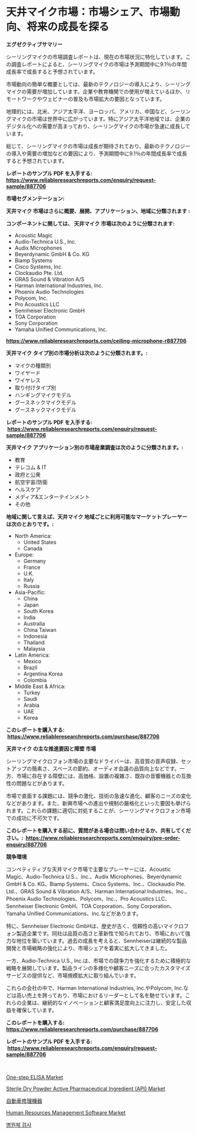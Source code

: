 <p><h1>天井マイク市場：市場シェア、市場動向、将来の成長を探る</h1></p><p><strong>エグゼクティブサマリー</strong></p>
<p><p>シーリングマイクの市場調査レポートは、現在の市場状況に特化しています。この調査レポートによると、シーリングマイクの市場は予測期間中に9.1％の年間成長率で成長すると予想されています。</p><p>市場動向の簡単な概要としては、最新のテクノロジーの導入により、シーリングマイクの需要が増加しています。企業や教育機関での使用が増えているほか、リモートワークやウェビナーの普及も市場拡大の要因となっています。</p><p>地理的には、北米、アジア太平洋、ヨーロッパ、アメリカ、中国など、シーリングマイクの市場は世界中に広がっています。特にアジア太平洋地域では、企業のデジタル化への需要が高まっており、シーリングマイクの市場が急速に成長しています。</p><p>総じて、シーリングマイクの市場は成長が期待されており、最新のテクノロジーの導入や需要の増加などの要因により、予測期間中に9.1％の年間成長率で成長すると予想されています。</p></p>
<p><strong>レポートのサンプル PDF を入手する: <a href="https://www.reliableresearchreports.com/enquiry/request-sample/887706">https://www.reliableresearchreports.com/enquiry/request-sample/887706</a></strong></p>
<p><strong>市場セグメンテーション:</strong></p>
<p><strong> 天井マイク 市場はさらに概要、展開、アプリケーション、地域に分類されます :</strong></p>
<p><strong>コンポーネントに関しては、 天井マイク 市場は次のように分類されます: &nbsp;</strong></p>
<p><ul><li>Acoustic Magic</li><li>Audio-Technica U.S., Inc.</li><li>Audix Microphones</li><li>Beyerdynamic GmbH & Co. KG</li><li>Biamp Systems</li><li>Cisco Systems, Inc.</li><li>Clockaudio Pte. Ltd.</li><li>GRAS Sound & Vibration A/S</li><li>Harman International Industries, Inc.</li><li>Phoenix Audio Technologies</li><li>Polycom, Inc.</li><li>Pro Acoustics LLC</li><li>Sennheiser Electronic GmbH</li><li>TOA Corporation</li><li>Sony Corporation</li><li>Yamaha Unified Communications, Inc.</li></ul></p>
<p><strong><a href="https://www.reliableresearchreports.com/ceiling-microphone-r887706">https://www.reliableresearchreports.com/ceiling-microphone-r887706</a></strong></p>
<p><strong> 天井マイク タイプ別の市場分析は次のように分類されます。:</strong></p>
<p><ul><li>マイクの種類別</li><li>ワイヤード</li><li>ワイヤレス</li><li>取り付けタイプ別</li><li>ハンギングマイクモデル</li><li>グースネックマイクモデル</li><li>グースネックマイクモデル</li></ul></p>
<p><strong>レポートのサンプル PDF を入手する: &nbsp;<a href="https://www.reliableresearchreports.com/enquiry/request-sample/887706">https://www.reliableresearchreports.com/enquiry/request-sample/887706</a></strong></p>
<p><strong> 天井マイク アプリケーション別の市場産業調査は次のように分類されます。:</strong></p>
<p><ul><li>教育</li><li>テレコム & IT</li><li>政府と公衆</li><li>航空宇宙/防衛</li><li>ヘルスケア</li><li>メディア&エンターテインメント</li><li>その他</li></ul></p>
<p><strong>地域に関して言えば、天井マイク 地域ごとに利用可能なマーケットプレーヤーは次のとおりです。:</strong></p>
<p><ul>
    <li>
        North America:
        <ul>
            <li>United States</li>
            <li>Canada</li>
        </ul>
    </li>
    <li>
        Europe:
        <ul>
            <li>Germany</li>
            <li>France</li>
            <li>U.K.</li>
            <li>Italy</li>
            <li>Russia</li>
        </ul>
    </li>
    <li>
        Asia-Pacific:
        <ul>
            <li>China</li>
            <li>Japan</li>
            <li>South Korea</li>
            <li>India</li>
            <li>Australia</li>
            <li>China Taiwan</li>
            <li>Indonesia</li>
            <li>Thailand</li>
            <li>Malaysia</li>
        </ul>
    </li>
    <li>
        Latin America:
        <ul>
            <li>Mexico</li>
            <li>Brazil</li>
            <li>Argentina Korea</li>
            <li>Colombia</li>
        </ul>
    </li>
    <li>
        Middle East & Africa:
        <ul>
            <li>Turkey</li>
            <li>Saudi</li>
            <li>Arabia</li>
            <li>UAE</li>
            <li>Korea</li>
        </ul>
    </li>
    </ul></p>
<p><strong>このレポートを購入する: &nbsp;<a href="https://www.reliableresearchreports.com/purchase/887706">https://www.reliableresearchreports.com/purchase/887706</a></strong></p>
<p><strong>天井マイク の主な推進要因と障壁 市場</strong></p>
<p><p>シーリングマイクロフォン市場の主要なドライバーは、高音質の音声収録、セットアップの簡素さ、スペースの節約、オーディオ会議の品質向上などです。一方、市場に存在する障壁には、高価格、設置の複雑さ、既存の音響機器との互換性の問題などがあります。</p><p>市場で直面する課題には、競争の激化、技術の急速な進化、顧客のニーズの変化などがあります。また、新興市場への進出や規制の厳格化といった要因も挙げられます。これらの課題に適切に対処することが、シーリングマイクロフォン市場での成功に不可欠です。</p></p>
<p><strong>このレポートを購入する前に、質問がある場合は問い合わせるか、共有してください。:&nbsp; <a href="https://www.reliableresearchreports.com/enquiry/pre-order-enquiry/887706">https://www.reliableresearchreports.com/enquiry/pre-order-enquiry/887706</a></strong></p>
<p><strong>競争環境</strong></p>
<p><p>コンペティティブな天井マイク市場で主要なプレーヤーには、Acoustic Magic、Audio-Technica U.S.、Inc.、Audix Microphones、Beyerdynamic GmbH & Co. KG、Biamp Systems、Cisco Systems、Inc.、Clockaudio Pte. Ltd.、GRAS Sound & Vibration A/S、Harman International Industries、Inc.、Phoenix Audio Technologies、Polycom、Inc.、Pro Acoustics LLC、Sennheiser Electronic GmbH、TOA Corporation、Sony Corporation、Yamaha Unified Communications、Inc.などがあります。</p><p>特に、Sennheiser Electronic GmbHは、歴史が古く、信頼性の高いマイクロフォン製造企業です。同社は品質の高さと革新性で知られており、市場において強力な地位を築いています。過去の成長を考えると、Sennheiserは継続的な製品開発と市場戦略の強化により、市場シェアを着実に拡大してきました。</p><p>一方、Audio-Technica U.S., Inc.は、市場での競争力を強化するために積極的な戦略を展開しています。製品ラインの多様化や顧客ニーズに合ったカスタマイズサービスの提供など、市場規模拡大に取り組んでいます。</p><p>これらの会社の中で、Harman International Industries, Inc.やPolycom, Inc.などは高い売上を誇っており、市場におけるリーダーとして名を馳せています。これらの企業は、継続的なイノベーションと顧客満足度向上に注力し、安定した収益を確保しています。</p></p>
<p><strong>このレポートを購入する: &nbsp; <a href="https://www.reliableresearchreports.com/purchase/887706">https://www.reliableresearchreports.com/purchase/887706</a></strong></p>
<p><strong>レポートのサンプル PDF を入手する: &nbsp;<a href="https://www.reliableresearchreports.com/enquiry/request-sample/887706">https://www.reliableresearchreports.com/enquiry/request-sample/887706</a></strong><strong></strong></p>
<p>&nbsp;</p>
<p><p><a href="https://www.linkedin.com/pulse/one-step-elisa-market-insights-players-forecast-till-2031-brainvyze-hat6f">One-step ELISA Market</a></p><p><a href="https://www.linkedin.com/pulse/sterile-dry-powder-active-pharmaceutical-ingredient-api-market-c8vnf">Sterile Dry Powder Active Pharmaceutical Ingredient (API) Market</a></p><p><a href="https://github.com/schmahlson/Market-Research-Report-List-1/blob/main/973004813367.md">自動車修理機器</a></p><p><a href="https://github.com/globismark/Market-Research-Report-List-3/blob/main/human-resources-management-software-market.md">Human Resources Management Software Market</a></p><p><a href="https://github.com/Tristiarton768456/Market-Research-Report-List-1/blob/main/245514059264.md">병원체 검사</a></p></p>